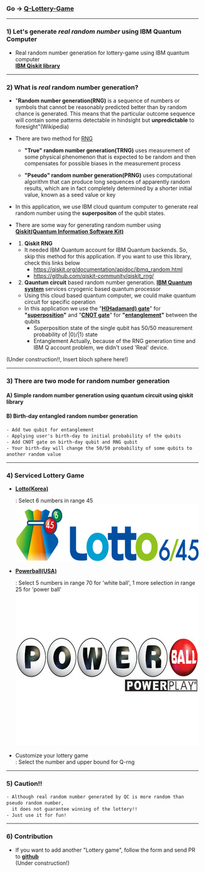 ### Go -> [Q-Lottery-Game](https://share.streamlit.io/denny-hwang/q-lottery-game/main/main.py)
---

### 1) Let's generate *real random number* using IBM Quantum Computer

- Real random number generation for lottery-game using IBM quantum computer  
**[IBM Qiskit library](https://qiskit.org/)**

---

### 2) What is *real* random number generation?

- "**Random number generation(RNG)** is a sequence of numbers or symbols that cannot be reasonably predicted better than by random chance is generated. 
This means that the particular outcome sequence will contain some patterns detectable in hindsight but **unpredictable** to foresight"(Wikipedia)   

- There are two method for [RNG](https://en.wikipedia.org/wiki/Random_number_generation)

    - **"True" random number generation(TRNG)** uses measurement of some physical phenomenon that is expected to be random and then compensates 
    for possible biases in the measurement process

    - **"Pseudo" random number generation(PRNG)** uses computational algorithm that can produce long sequences of apparently random results, 
    which are in fact completely determined by a shorter initial value, known as a seed value or key


- In this application, we use IBM cloud quantum computer to generate real random number using the **superpositon** of the qubit states. 
- There are some way for generating random number using **[Qiskit(Quantum Information Software Kit)](https://qiskit.org/)**

-  1) **Qiskit RNG**
    - It needed IBM Quantum account for IBM Quantum backends. So, skip this method for this application.
    If you want to use this library, check this links below  
        - https://qiskit.org/documentation/apidoc/ibmq_random.html  
        - https://github.com/qiskit-community/qiskit_rng/
-  2) **Qauntum circuit** based random number generation. **[IBM Quantum system](https://quantum-computing.ibm.com/services/docs/services/manage/systems/)** services cryogenic based quantum processor
    - Using this cloud based quantum computer, we could make quantum circuit for specific operation
    - In this application we use the "**[H(Hadamard) gate](https://learn.qiskit.org/course/ch-states/single-qubit-gates#hgate)**" for 
    **"[superposition](https://en.wikipedia.org/wiki/Quantum_superposition)"** and "**[CNOT gate](https://qiskit.org/textbook/ch-gates/multiple-qubits-entangled-states.html#cnot)**" for **"[entanglement](https://en.wikipedia.org/wiki/Quantum_entanglement)"** between the qubits  
        * Superposition state of the single qubit has 50/50 measurement probability of |0⟩/|1⟩ state  
        * Entanglement 
        Actually, because of the RNG generation time and IBM Q account problem, we didn't used 'Real' device. 

(Under construction!!, Insert bloch sphere here!) 

---

### 3) There are two mode for random number generation
        
#### A) Simple random number generation using quantum circuit using qiskit library

#### B) Birth-day entangled random number generation
        
    - Add two qubit for entanglement
    - Applying user's birth-day to initial probability of the qubits
    - Add CNOT gate on birth-day qubit and RNG qubit
    - Your birth-day will change the 50/50 probability of some qubits to another random value 
    
---
    
### 4) Serviced Lottery Game

- **[Lotto(Korea)](https://dhlottery.co.kr/)**

  : Select 6 numbers in range 45  
  <img src="src/Lotto645.jpg" width="600" height="150">

- **[Powerball(USA)](https://www.powerball.com/)**

  : Select 5 numbers in range 70 for 'white ball', 1 more selection in range 25 for 'power ball'  
  <img src="src/Powerball.png" width="600" height="400">
- Customize your lottery game  
  : Select the number and upper bound for Q-rng
  
---
### 5) Caution!!

    - Although real random number generated by QC is more random than pseudo random number, 
      it does not guarantee winning of the lottery!! 
    - Just use it for fun!

---
### 6) Contribution
    
- If you want to add another "Lottery game", follow the form and send PR to **[github](https://github.com/Denny-Hwang/q-lottery-game)**  
(Under construction!)
